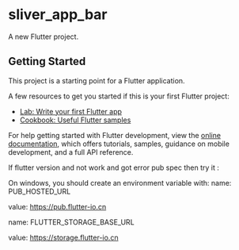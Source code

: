 # sliver_app_bar

A new Flutter project.

## Getting Started

This project is a starting point for a Flutter application.

A few resources to get you started if this is your first Flutter project:

- [Lab: Write your first Flutter app](https://docs.flutter.dev/get-started/codelab)
- [Cookbook: Useful Flutter samples](https://docs.flutter.dev/cookbook)

For help getting started with Flutter development, view the
[online documentation](https://docs.flutter.dev/), which offers tutorials,
samples, guidance on mobile development, and a full API reference.


If flutter version and not work and got error pub spec then try it :

On windows, you should create an environment variable with:
name: PUB_HOSTED_URL
 
value: https://pub.flutter-io.cn

name: FLUTTER_STORAGE_BASE_URL

value: https://storage.flutter-io.cn
